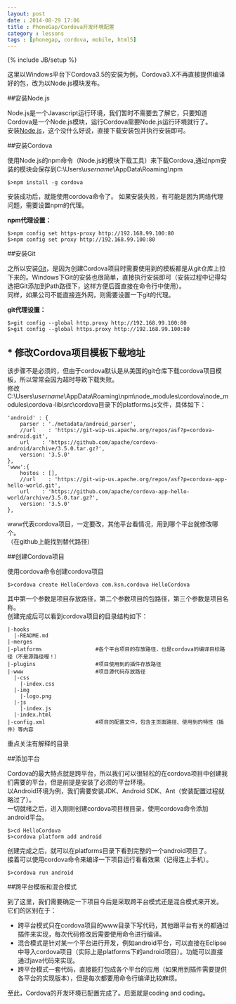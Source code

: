 ```yaml
---
layout: post
date : 2014-08-29 17:06
title : PhoneGap/Cordova开发环境配置
category : lessons
tags : [phonegap, cordova, mobile, html5]
---
```

{% include JB/setup %}

这里以Windows平台下Cordova3.5的安装为例，Cordova3.X不再直接提供编译好的包，改为以Node.js模块发布。

##安装Node.js 

Node.js是一个Javascript运行环境，我们暂时不需要去了解它，只要知道Cordova是一个Node.js模块，运行Cordova需要Node.js运行环境就行了。  
安装[Node.js](http://www.nodejs.org/)，这个没什么好说，直接下载安装包并执行安装即可。

##安装Cordova

使用Node.js的npm命令（Node.js的模块下载工具）来下载Cordova,通过npm安装的模块会保存到C:\Users\\*username*\AppData\Roaming\npm<!--break-->

    $>npm install -g cordova

安装成功后，就能使用cordova命令了。
如果安装失败，有可能是因为网络代理问题，需要设置npm的代理。  

**npm代理设置：**
    
    $>npm config set https-proxy http://192.168.99.100:80
    $>npm config set proxy http://192.168.99.100:80
        
##安装Git

之所以安装[Git](http://www.git-scm.com/)，是因为创建Cordova项目时需要使用到的模板都是从git仓库上拉下来的。Windows下Git的安装也很简单，直接执行安装即可（安装过程中记得勾选把Git添加到Path路径下，这样方便后面直接在命令行中使用）。  
同样，如果公司不能直接连外网，则需要设置一下git的代理。

**git代理设置：**
    
    $>git config --global http.proxy http://192.168.99.100:80
    $>git config --global https.proxy http://192.168.99.100:80

## * 修改Cordova项目模板下载地址

该步骤不是必须的，但由于cordova默认是从美国的git仓库下载cordova项目模板，所以常常会因为超时导致下载失败。  
修改C:\Users\\*username*\AppData\Roaming\npm\node_modules\cordova\node_modules\cordova-lib\src\cordova目录下的platforms.js文件，具体如下：

    'android' : {
        parser : './metadata/android_parser',
        //url    : 'https://git-wip-us.apache.org/repos/asf?p=cordova-android.git',
        url    : 'https://github.com/apache/cordova-android/archive/3.5.0.tar.gz?',
        version: '3.5.0'
    },
    'www':{
        hostos : [],
        //url    : 'https://git-wip-us.apache.org/repos/asf?p=cordova-app-hello-world.git',
	    url    : 'https://github.com/apache/cordova-app-hello-world/archive/3.5.0.tar.gz?',
        version: '3.5.0'
    },
        
www代表cordova项目，一定要改，其他平台看情况，用到哪个平台就修改哪个。  
（在github上能找到替代路径）

##创建Cordova项目

使用cordova命令创建cordova项目

    $>cordova create HelloCordova com.ksn.cordova HelloCordova
        
其中第一个参数是项目存放路径，第二个参数项目的包路径，第三个参数是项目名称。  
创建完成后可以看到cordova项目的目录结构如下：
    
    |-hooks
      |-README.md
    |-merges
    |-platforms                 #各个平台项目的存放路径，也是cordova的编译目标路径（不是源路径喔！）
    |-plugins                   #项目使用到的插件存放路径
    |-www                       #项目源代码存放路径
      |-css
        |-index.css
      |-img
        |-logo.png
      |-js
        |-index.js
      |-index.html
    |-config.xml                #项目的配置文件，包含主页面路径、使用到的特性（插件）等内容
        
重点关注有解释的目录
    
##添加平台

Cordova的最大特点就是跨平台，所以我们可以很轻松的在cordova项目中创建我们需要的平台，但是前提是安装了必须的平台环境。  
以Android环境为例，我们需要安装JDK、Android SDK、Ant（安装配置过程就略过了）。  
一切就绪之后，进入刚刚创建cordova项目根目录，使用cordova命令添加android平台。

    $>cd HelloCordova
    $>cordova platform add android
    
创建完成之后，就可以在platforms目录下看到完整的一个android项目了。  
接着可以使用cordova命令来编译一下项目运行看看效果（记得连上手机）。
    
    $>cordova run android

##跨平台模板和混合模式  

到了这里，我们需要确定一下项目今后是采取跨平台模式还是混合模式来开发。  
它们的区别在于：  

- 跨平台模式只在cordova项目的www目录下写代码，其他跟平台有关的都通过插件来实现，每次代码修改后需要使用命令进行编译。
- 混合模式是针对某一个平台进行开发，例如android平台，可以直接在Eclipse中导入cordova项目（实际上是platforms下的android项目）。功能可以直接通过java代码来实现。
- 跨平台模式一套代码，直接能打包成各个平台的应用（如果用到插件需要提供各平台的实现版本），但是每次都要用命令行编译比较麻烦。
    

至此，Cordova的开发环境已配置完成了。后面就是coding and coding。





